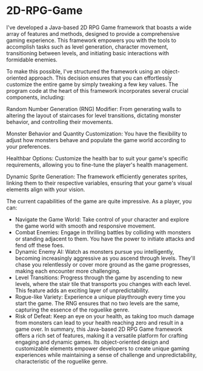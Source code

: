 # 2D-RPG-Game

I've developed a Java-based 2D RPG Game framework that boasts a wide array of features and methods, designed to provide a comprehensive gaming experience. This framework empowers you with the tools to accomplish tasks such as level generation, character movement, transitioning between levels, and initiating basic interactions with formidable enemies.

To make this possible, I've structured the framework using an object-oriented approach. This decision ensures that you can effortlessly customize the entire game by simply tweaking a few key values. The program code at the heart of this framework incorporates several crucial components, including:

Random Number Generation (RNG) Modifier: From generating walls to altering the layout of staircases for level transitions, dictating monster behavior, and controlling their movements.

Monster Behavior and Quantity Customization: You have the flexibility to adjust how monsters behave and populate the game world according to your preferences.

Healthbar Options: Customize the health bar to suit your game's specific requirements, allowing you to fine-tune the player's health management.

Dynamic Sprite Generation: The framework efficiently generates sprites, linking them to their respective variables, ensuring that your game's visual elements align with your vision.

The current capabilities of the game are quite impressive. As a player, you can:
- Navigate the Game World: Take control of your character and explore the game world with smooth and responsive movement.
- Combat Enemies: Engage in thrilling battles by colliding with monsters or standing adjacent to them. You have the power to initiate attacks and fend off these foes.
- Dynamic Enemy AI: Watch as monsters pursue you intelligently, becoming increasingly aggressive as you ascend through levels. They'll chase you relentlessly or cover more ground as the game progresses, making each encounter more challenging.
- Level Transitions: Progress through the game by ascending to new levels, where the stair tile that transports you changes with each level. This feature adds an exciting layer of unpredictability.
- Rogue-like Variety: Experience a unique playthrough every time you start the game. The RNG ensures that no two levels are the same, capturing the essence of the roguelike genre.
- Risk of Defeat: Keep an eye on your health, as taking too much damage from monsters can lead to your health reaching zero and result in a game over.
In summary, this Java-based 2D RPG Game framework offers a rich set of features, making it a versatile platform for crafting engaging and dynamic games. Its object-oriented design and customizable elements empower developers to create unique gaming experiences while maintaining a sense of challenge and unpredictability, characteristic of the roguelike genre.